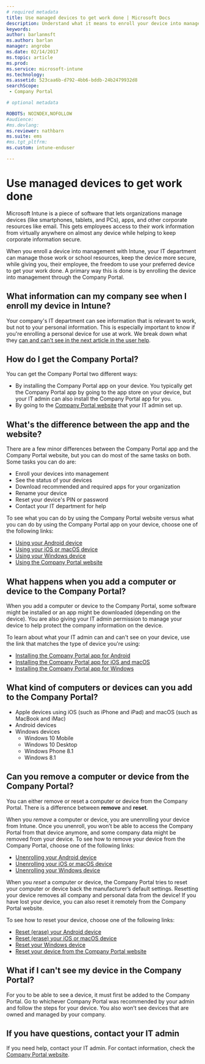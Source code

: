 ```yaml
---
# required metadata
title: Use managed devices to get work done | Microsoft Docs
description: Understand what it means to enroll your device into management with Intune.
keywords:
author: barlanmsft
ms.author: barlan
manager: angrobe
ms.date: 02/14/2017
ms.topic: article
ms.prod:
ms.service: microsoft-intune
ms.technology:
ms.assetid: 523caa6b-d792-4bb6-bddb-24b2479932d8
searchScope:
 - Company Portal

# optional metadata

ROBOTS: NOINDEX,NOFOLLOW
#audience:
#ms.devlang:
ms.reviewer: nathbarn
ms.suite: ems
#ms.tgt_pltfrm:
ms.custom: intune-enduser

---
```


# Use managed devices to get work done
Microsoft Intune is a piece of software that lets organizations manage devices (like smartphones, tablets, and PCs),  apps, and other corporate resources like email. This gets employees access to their work information from virtually anywhere on almost any device while helping to keep corporate information secure.

When you enroll a device into management with Intune, your IT department can manage those work or school resources, keep the device more secure, while giving you, their employee, the freedom to use your preferred device to get your work done. A primary way this is done is by enrolling the device into management through the Company Portal.

## What information can my company see when I enroll my device in Intune?
Your company's IT department can see information that is relevant to work, but not to your personal information. This is especially important to know if you're enrolling a personal device for use at work. We break down what they [can and can't see in the next article in the user help](what-info-can-your-company-see-when-you-enroll-your-device-in-intune.md).

## How do I get the Company Portal?
You can get the Company Portal two different ways:

- By installing the Company Portal app on your device. You typically get the Company Portal app by going to the app store on your device, but your IT admin can also install the Company Portal app for you.
- By going to the [Company Portal website](http://portal.manage.microsoft.com) that your IT admin set up.

## What's the difference between the app and the website?
There are a few minor differences between the Company Portal app and the Company Portal website, but you can do most of the same tasks on both. Some tasks you can do are:

- Enroll your devices into management
- See the status of your devices
- Download recommended and required apps for your organization
- Rename your device
- Reset your device's PIN or password
- Contact your IT department for help

To see what you can do by using the Company Portal website versus what you can do by using the Company Portal app on your device, choose one of the following links:

- [Using your Android device](using-your-android-device-with-intune.md)
- [Using your iOS or macOS device](using-your-ios-or-macOS-device-with-intune.md)
- [Using your Windows device](using-your-windows-device-with-intune.md)
- [Using the Company Portal website](using-the-intune-company-portal-website.md)

## What happens when you add a computer or device to the Company Portal?
When you add a computer or device to the Company Portal, some software might be installed or an app might be downloaded (depending on the device). You are also giving your IT admin permission to manage your device to help protect the company information on the device.

To learn about what your IT admin can and can't see on your device, use the link that matches the type of device you're using:

- [Installing the Company Portal app for Android](what-happens-if-you-install-the-company-portal-app-and-enroll-your-device-in-intune-android.md)
- [Installing the Company Portal app for iOS and macOS](what-happens-if-you-install-the-company-portal-app-and-enroll-your-device-in-intune-ios.md)
- [Installing the Company Portal app for Windows](what-can-your-it-administrator-see-when-you-enroll-your-device-in-intune-windows.md)

## What kind of computers or devices can you add to the Company Portal?
-   Apple devices using iOS (such as iPhone and iPad) and macOS (such as MacBook and iMac)
-   Android devices
-   Windows devices
	-   Windows 10 Mobile
	-   Windows 10 Desktop
	-   Windows Phone 8.1
	-   Windows 8.1

## Can you remove a computer or device from the Company Portal?
You can either remove or reset a computer or device from the Company Portal. There is a difference between **remove** and **reset**.

When you *remove* a computer or device, you are unenrolling your device from Intune. Once you unenroll, you won’t be able to access the Company Portal from that device anymore, and some company data might be removed from your device. To see how to remove your device from the Company Portal, choose one of the following links:

- [Unenrolling your Android device](unenroll-your-device-from-intune-android.md)
- [Unenrolling your iOS or macOS device](unenroll-your-device-from-intune-ios.md)
- [Unenrolling your Windows device](unenroll-your-device-from-intune-windows.md)

When you *reset* a computer or device, the Company Portal tries to reset your computer or device back the manufacturer’s default settings. Resetting your device removes all company and personal data from the device! If you have lost your device, you can also reset it remotely from the Company Portal website.

To see how to reset your device, choose one of the following links:

- [Reset (erase) your Android device](reset-erase-your-lost-or-stolen-device-android.md)
- [Reset (erase) your iOS or macOS device](reset-erase-your-lost-or-stolen-device-ios.md)
- [Reset your Windows device](reset-erase-your-lost-or-stolen-device-windows.md)
- [Reset your device from the Company Portal website](reset-your-device-cpwebsite.md)

## What if I can't see my device in the Company Portal?
For you to be able to see a device, it must first be added to the Company Portal. Go to whichever Company Portal was recommended by your admin and follow the steps for your device. You also won’t see devices that are owned and managed by your company.

## If you have questions, contact your IT admin
If you need help, contact your IT admin. For contact information, check the [Company Portal website](http://portal.manage.microsoft.com).
